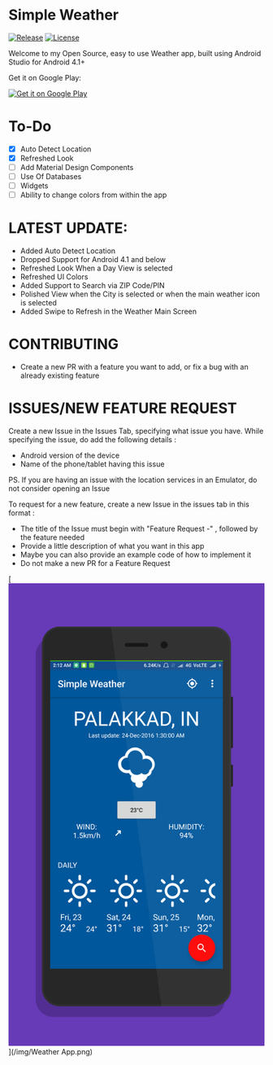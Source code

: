 # Simple Weather
[![Release](https://img.shields.io/github/release/Sparker0i/Weather.svg)](https://github.com/Sparker0i/Weather/releases)
[![License](https://img.shields.io/badge/license-MIT%20License-orange.svg)](https://raw.githubusercontent.com/Sparker0i/Weather/HEAD/LICENSE)

Welcome to my Open Source, easy to use Weather app, built using Android Studio for Android 4.1+

Get it on Google Play:

[<img src='https://play.google.com/intl/en_us/badges/images/generic/en_badge_web_generic.png' alt='Get it on Google Play' width='210' heigh='80'>](https://play.google.com/store/apps/details?id=com.a5corp.weather)

# To-Do

- [x] Auto Detect Location
- [x] Refreshed Look
- [ ] Add Material Design Components
- [ ] Use Of Databases
- [ ] Widgets
- [ ] Ability to change colors from within the app

# LATEST UPDATE:
- Added Auto Detect Location
- Dropped Support for Android 4.1 and below
- Refreshed Look When a Day View is selected
- Refreshed UI Colors
- Added Support to Search via ZIP Code/PIN
- Polished View when the City is selected or when the main weather icon is selected
- Added Swipe to Refresh in the Weather Main Screen

# CONTRIBUTING

- Create a new PR with a feature you want to add, or fix a bug with an already existing feature

# ISSUES/NEW FEATURE REQUEST

Create a new Issue in the Issues Tab, specifying what issue you have. While specifying the issue, do add the following details :

- Android version of the device
- Name of the phone/tablet having this issue

PS. If you are having an issue with the location services in an Emulator, do not consider opening an Issue

To request for a new feature, create a new Issue in the issues tab in this format :

- The title of the Issue must begin with "Feature Request -" , followed by the feature needed
- Provide a little description of what you want in this app
- Maybe you can also provide an example code of how to implement it
- Do not make a new PR for a Feature Request

[<img src='/img/Weather App.png' width='1080' heigh='1920'>](/img/Weather App.png)
